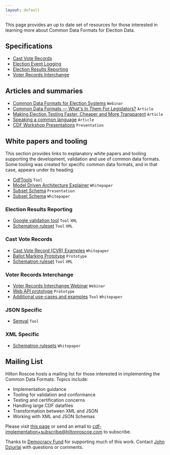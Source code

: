 ```yaml
---
layout: default
---
```


This page provides an up to date set of resources for those interested in learning more about Common Data Formats for Election Data.

## Specifications

- [Cast Vote Records](https://github.com/usnistgov/CastVoteRecords)
- [Election Event Logging](https://github.com/usnistgov/ElectionEventLogging)
- [Election Results Reporting](https://github.com/usnistgov/ElectionResultsReporting)
- [Voter Records Interchange](https://github.com/usnistgov/VoterRecordsInterchange)

## Articles and summaries

- [Common Data Formats for Election Systems](https://www.youtube.com/watch?v=jmvUMw3V9oU) `Webinar`
- [Common Data Formats — What's In Them For Legislators?](http://www.ncsl.org/research/elections-and-campaigns/the-canvass-september-2017.aspx) `Article`
- [Making Election Testing Faster, Cheaper and More Transparent](https://www.eac.gov/making-election-testing-faster-cheaper-more-transparent/) `Article`
- [Speaking a common language](https://electionline.org/electionline-weekly/2018/03-22/) `Article`
- [CDF Workshop Presentations](https://drive.google.com/drive/folders/1ZwHrVQbqTSBerxNYV5GEi09qjEY8QUYO) `Presentation`

## White papers and tooling

This section provides links to explanatory white papers and tooling supporting the development, validation and use of common data formats. Some tooling was created for specific common data formats, and in that case, appears under its heading.

- [CdfTools](https://github.com/HiltonRoscoe/CdfTools) `Tool`
- [Model Driven Architecture Explainer](https://github.com/HiltonRoscoe/CDFPrototype/blob/master/mapping.md) `Whitepaper`
- [Subset Schema](http://bowencenterforpublicaffairs.org/wp-content/uploads/2019/06/John-Dziurlaj.pdf) `Presentation`
- [Subset Schema](https://github.com/HiltonRoscoe/CDFPrototype/blob/master/subset/SUBSET.md) `Whitepaper`

### Election Results Reporting

- [Google validation tool](https://github.com/google/election_results_xml_validator) `Tool` `XML` 
- [Schematron ruleset](https://github.com/HiltonRoscoe/CDFPrototype/tree/master/ENR/v2/sch) `Tool` `XML`

### Cast Vote Records

- [Cast Vote Record (CVR) Examples](https://github.com/HiltonRoscoe/CDFPrototype/blob/master/CVR/EXAMPLES.md) `Whitepaper`
- [Ballot Marking Prototype](https://github.com/HiltonRoscoe/CDFPrototype/blob/master/CVR/xdp) `Prototype`
- [Schematron ruleset](https://github.com/HiltonRoscoe/CDFPrototype/tree/master/CVR/sch) `Tool` `XML`

### Voter Records Interchange

- [Voter Records Interchange Webinar](https://www.youtube.com/watch?v=PTZA-UAkfNM) `Webinar`
- [Web API prototype](https://github.com/HiltonRoscoe/VRIExamples) `Prototype`
- [Additional use-cases and examples](https://github.com/pstenbjorn/VRIUsecases) `Tool` `Whitepaper` 

### JSON Specific

- [Semval](https://github.com/HiltonRoscoe/semval) `Tool`

### XML Specific

- [Schematron rulesets](https://github.com/HiltonRoscoe/SchematronMD) `Whitepaper`

## Mailing List

Hilton Roscoe hosts a mailing list for those interested in implementing the Common Data Formats. Topics include:

- Implementation guidance
- Tooling for validation and conformance
- Testing and certification concerns
- Handling large CDF datafiles
- Transformation between XML and JSON
- Working with XML and JSON Schemas

 Please visit [this page](https://groups.google.com/a/hiltonroscoe.com/forum/#!forum/cdf-implementation) or send an email to cdf-implementation+subscribe@hiltonroscoe.com to subscribe.

Thanks to [Democracy Fund](https://www.democracyfund.org/) for supporting much of this work. Contact [John Dziurlaj](mailto:john@hiltonroscoe.com) with questions or comments.
